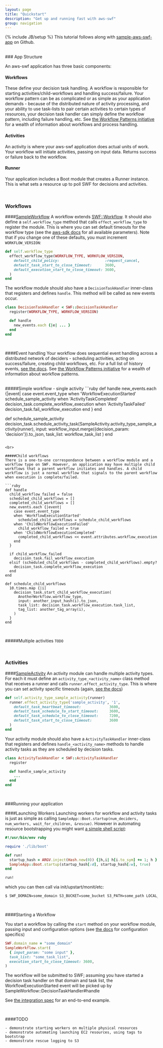 ```yaml
---
layout: page
title: "Quickstart"
description: "Get up and running fast with aws-swf"
group: navigation
---
```

{% include JB/setup %}
This tutorial follows along with [sample-aws-swf-app](https://github.com/vijaykramesh/sample-aws-swf-app) on Github.

<div class="toc well"></div>

<br>
### App Structure

An aws-swf application has three basic components:

#### Workflows
These define your decision task handling. A workflow is responsible for starting activities/child-workflows and handling success/failure. Your workflow pattern can be as complicated or as simple as your application demands - because of the distributed nature of activity processing, and your ability to use task-lists to pair certain activities to certain types of resources, your decision task handler can simply define the workflow pattern, including failure handling, etc. See [the Workflow Patterns initiative](http://www.workflowpatterns.com/) for a wealth of information about workflows and process handling.

#### Activities
An activity is where your aws-swf application does actual units of work. Your workflow will initiate activities, passing on input data. Returns success or failure back to the workflow.

#### Runner
Your application includes a Boot module that creates a Runner instance. This is what sets a resource up to poll SWF for decisions and activities.

<br>

### Workflows
####[SampleWorkflow](https://github.com/vijaykramesh/sample-aws-swf-app/blob/master/lib/sample_workflow.rb)
A workflow extends [SWF::Workflow](https://github.com/change/aws-swf/blob/master/lib/workflows.rb). It should also define a `self.workflow_type` method that calls `effect_workflow_type` to register the module. This is where you can set default timeouts for the workflow type (see the [aws-sdk docs](http://docs.aws.amazon.com/AWSRubySDK/latest/AWS/SimpleWorkflow/WorkflowType.html) for all available parameters). Note that if you change one of these defaults, you must increment `WORKFLOW_VERSION`:

```ruby
def self.workflow_type
  effect_workflow_type(WORKFLOW_TYPE, WORKFLOW_VERSION,
    default_child_policy:                     :request_cancel,
    default_task_start_to_close_timeout:      3600,
    default_execution_start_to_close_timeout: 3600,
  )
end
```


The workflow module should also have a `DecisionTaskHandler` inner-class that registers and defines `handle`. This method will be called as new events occur.

```ruby
class DecisionTaskHandler < SWF::DecisionTaskHandler
  register(WORKFLOW_TYPE, WORKFLOW_VERSION)

  def handle
    new_events.each {|e| ... }
  end
end
```

<br>

####Event handling
Your workflow does sequential event handling across a distributed network of deciders - scheduling activities, acting on success/failure, creating child workflows, etc. For a full list of history events, [see the docs](http://docs.aws.amazon.com/sdkfornet/latest/apidocs/html/T_Amazon_SimpleWorkflow_Model_HistoryEvent.htm). See [the Workflow Patterns initiative](http://www.workflowpatterns.com/) for a wealth of information about workflow patterns.

<br>
#####Simple workflow - single activity
```ruby
def handle
  new_events.each {|event|
    case event.event_type
    when 'WorkflowExecutionStarted'
      schedule_sample_activity
    when 'ActivityTaskCompleted'
      decision_task.complete_workflow_execution
    when 'ActivityTaskFailed'
      decision_task.fail_workflow_execution
    end
  }
end

def schedule_sample_activity
  decision_task.schedule_activity_task(SampleActivity.activity_type_sample_activity(runner),
    input: workflow_input.merge({decision_param: 'decision'}).to_json,
    task_list: workflow_task_list
  )
end
```

<br>

#####Child workflows
There is a one-to-one correspondance between a workflow module and a workflow type on SWF. However, an application may have multiple child workflows that a parent workflow initiates and handles. A child workflow is just a normal workflow that signals to the parent workflow when execution is complete/failed.

```ruby
def handle
  child_workflow_failed = false
  scheduled_child_workflows = []
  completed_child_workflows = []
  new_events.each {|event|
    case event.event_type
    when 'WorkflowExecutionStarted'
      scheduled_child_workflows = schedule_child_workflows
    when 'ChildWorkflowExecutionFailed'
      child_workflow_failed = true
    when 'ChildWorkflowExecutionCompleted'
      completed_child_workflows << event.attributes.workflow_execution
    end
  }

  if child_workflow_failed
    decision_task.fail_workflow_execution
  elsif (scheduled_child_workflows - completed_child_workflows).empty?
    decision_task.complete_workflow_execution
  end
end

def schedule_child_workflows
  10.times.map {|i|
    decision_task.start_child_workflow_execution(
      AnotherWorkflow.workflow_type,
      input: another_input_hash(i).to_json,
      task_list: decision_task.workflow_execution.task_list,
      tag_list: another_tag_array(i),
    )
  }
end
```

<br>

#####Multiple activities
`TODO`

<br>

### Activities
####[SampleActivity](https://github.com/vijaykramesh/sample-aws-swf-app/blob/master/lib/sample_activity.rb)
An activity module can handle multiple activity types. For each it must define an `activity_type_<activity_name>` class method that receives a runner and calls `runner.effect_activity_type`. This is where you can set activity specific timeouts (again, [see the docs](http://docs.aws.amazon.com/AWSRubySDK/latest/AWS/SimpleWorkflow/ActivityType.html))

```ruby
def self.activity_type_sample_activity(runner)
  runner.effect_activity_type('sample_activity', '1',
    default_task_heartbeat_timeout:             3600,
    default_task_schedule_to_start_timeout:     3600,
    default_task_schedule_to_close_timeout:     7200,
    default_task_start_to_close_timeout:        3600
  )
end
```

Your activity module should also have a `ActivityTaskHandler` inner-class that registers and defines `handle_<activity_name>` methods to handle activity tasks as they are scheduled by decision tasks.

```ruby
class ActivityTaskHandler < SWF::ActivityTaskHandler
  register

  def handle_sample_activity
    ...
  end
end
```

<br>

###Running your application

####Launching Workers
Launching workers for workflow and activity tasks is just as simple as calling `SampleApp::Boot.startup(num_deciders, num_workers, wait_for_children, &rescue)`. However in automating resource bootstrapping you might want [a simple shell script](https://github.com/vijaykramesh/sample-aws-swf-app/blob/master/bin/swf_run.rb):

```ruby
#!/usr/bin/env ruby

require './lib/boot'

def run!
  startup_hash = ARGV.inject(Hash.new(0)) {|h,i| h[i.to_sym] += 1; h }
  SampleApp::Boot.startup(startup_hash[:d], startup_hash[:w], true)
end

run!
```

which you can then call via init/upstart/monit/etc:

```bash
$ SWF_DOMAIN=some_domain S3_BUCKET=some_bucket S3_PATH=some_path LOCAL_DATA_DIR=/tmp ruby ./bin/swf_run.rb d d w w w
```

<br>

####Starting a Workflow

You start a workflow by calling the `start` method on your workflow module, passing input and configuration options (see [the docs](http://docs.aws.amazon.com/AWSRubySDK/latest/AWS/SimpleWorkflow/WorkflowType.html#start_execution-instance_method) for configuration specifics)

```ruby
SWF.domain_name = "some_domain"
SampleWorkflow.start(
  { input_param: "some input" },
  task_list: "some_task_list",
  execution_start_to_close_timeout: 3600,
)
```

The workflow will be submitted to SWF; assuming you have started a decision task handler on that domain and task list, the WorkflowExecutionStarted event will be picked up by SampleWorkflow::DecisionTaskHandler#handle

See [the integration spec](https://github.com/vijaykramesh/sample-aws-swf-app/blob/master/spec/integration/sample_workflow_spec.rb) for an end-to-end example.

<br>

####TODO
```
- demonstrate starting workers on multiple physical resources
- demonstrate automating launching EC2 resources, using tags to bootstrap
- demonstrate rescue logging to S3
```

